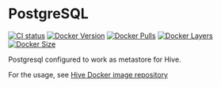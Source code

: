 # PostgreSQL
[![CI status](https://github.com/nvtienanh/docker-postgresql/workflows/CI/badge.svg?branch=9.6-alpine)](https://github.com/nvtienanh/docker-postgresql/actions?query=branch%3A9.6-alpine++)
[![Docker Version](https://images.microbadger.com/badges/version/nvtienanh/postgresql:9.6-alpine.svg)](https://hub.docker.com/r/nvtienanh/postgresql/)
[![Docker Pulls](https://img.shields.io/docker/pulls/nvtienanh/postgresql)](https://hub.docker.com/r/nvtienanh/postgresql/)
[![Docker Layers](https://img.shields.io/microbadger/layers/nvtienanh/postgresql/9.6-alpine)](https://hub.docker.com/r/nvtienanh/postgresql/)
[![Docker Size](https://img.shields.io/microbadger/image-size/nvtienanh/postgresql/9.6-alpine)](https://hub.docker.com/r/nvtienanh/postgresql/)

Postgresql configured to work as metastore for Hive.

For the usage, see [Hive Docker image repository](https://github.com/big-data-europe/docker-hive/blob/master/docker-compose.yml)
